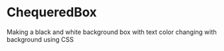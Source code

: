 # ChequeredBox
Making a black and white background box with text color changing with background using CSS 
